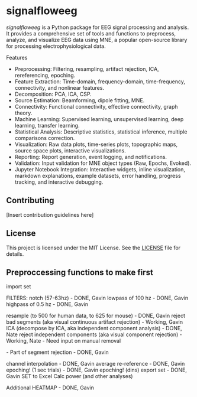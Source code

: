 # signalfloweeg

*signalfloweeg* is a Python package for EEG signal processing and analysis. It provides a comprehensive set of tools and functions to preprocess, analyze, and visualize EEG data using MNE, a popular open-source library for processing electrophysiological data.

Features
* Preprocessing: Filtering, resampling, artifact rejection, ICA, rereferencing, epoching.
* Feature Extraction: Time-domain, frequency-domain, time-frequency, connectivity, and nonlinear features.
* Decomposition: PCA, ICA, CSP.
* Source Estimation: Beamforming, dipole fitting, MNE.
* Connectivity: Functional connectivity, effective connectivity, graph theory.
* Machine Learning: Supervised learning, unsupervised learning, deep learning, transfer learning.
* Statistical Analysis: Descriptive statistics, statistical inference, multiple comparisons correction.
* Visualization: Raw data plots, time-series plots, topographic maps, source space plots, interactive visualizations.
* Reporting: Report generation, event logging, and notifications.
* Validation: Input validation for MNE object types (Raw, Epochs, Evoked).
* Jupyter Notebook Integration: Interactive widgets, inline visualization, markdown explanations, example datasets, error handling, progress tracking, and interactive debugging.


## Contributing

[Insert contribution guidelines here]

## License

This project is licensed under the MIT License. See the [LICENSE](LICENSE) file for details.


## Preproccessing functions to make first 
import set

FILTERS: 
notch (57-63hz) - DONE, Gavin
lowpass of 100 hz  - DONE, Gavin
highpass of 0.5 hz  - DONE, Gavin

resample (to 500 for human data, to 625 for mouse) - DONE, Gavin
reject bad segments (aka visual continuous artifact rejection) - Working, Gavin
ICA (decompose by ICA, aka independent component analysis) - DONE, Nate
reject independent components (aka visual component rejection) - Working, Nate - Need input on manual removal
<!-- Reject bad channels --> - Part of segment rejection - DONE, Gavin
channel interpolation - DONE, Gavin
average re-reference - DONE, Gavin
epoching! (1 sec trials) - DONE, Gavin
epoching! (dins)
export set  - DONE, Gavin
SET to Excel
Calc power (and other analyses)

Additional
HEATMAP - DONE, Gavin


